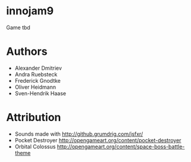 # innojam9

Game tbd

# Authors

- Alexander Dmitriev
- Andra Ruebsteck
- Frederick Gnodtke
- Oliver Heidmann
- Sven-Hendrik Haase

# Attribution

- Sounds made with http://github.grumdrig.com/jsfxr/
- Pocket Destroyer http://opengameart.org/content/pocket-destroyer
- Orbital Colossus http://opengameart.org/content/space-boss-battle-theme
